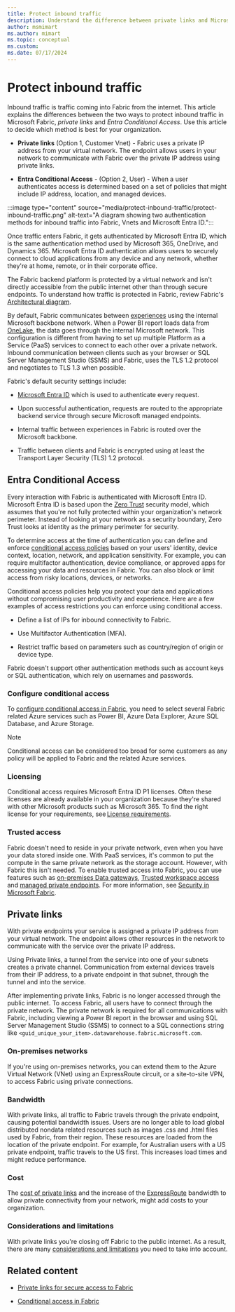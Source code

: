 ```yaml
---
title: Protect inbound traffic
description: Understand the difference between private links and Microsoft Entra Conditional and decide which is best for your organization.
author: msmimart
ms.author: mimart
ms.topic: conceptual
ms.custom:
ms.date: 07/17/2024
---
```


# Protect inbound traffic

Inbound traffic is traffic coming into Fabric from the internet. This article explains the differences between the two ways to protect inbound traffic in Microsoft Fabric, *private links* and *Entra Conditional Access*. Use this article to decide which method is best for your organization.

* **Private links** (Option 1, Customer Vnet) - Fabric uses a private IP address from your virtual network. The endpoint allows users in your network to communicate with Fabric over the private IP address using private links.

* **Entra Conditional Access** - (Option 2, User) - When a user authenticates access is determined based on a set of policies that might include IP address, location, and managed devices.

:::image type="content" source="media/protect-inbound-traffic/protect-inbound-traffic.png" alt-text="A diagram showing two authentication methods for inbound traffic into Fabric, Vnets and Microsoft Entra ID.":::

Once traffic enters Fabric, it gets authenticated by Microsoft Entra ID, which is the same authentication method used by Microsoft 365, OneDrive, and Dynamics 365. Microsoft Entra ID authentication allows users to securely connect to cloud applications from any device and any network, whether they're at home, remote, or in their corporate office.

The Fabric backend platform is protected by a virtual network and isn't directly accessible from the public internet other than through secure endpoints. To understand how traffic is protected in Fabric, review Fabric's [Architectural diagram](security-fundamentals.md#architectural-diagram).

By default, Fabric communicates between [experiences](../fundamentals/microsoft-fabric-overview.md#components-of-microsoft-fabric) using the internal Microsoft backbone network. When a Power BI report loads data from [OneLake](../onelake/onelake-overview.md), the data goes through the internal Microsoft network. This configuration is different from having to set up multiple Platform as a Service (PaaS) services to connect to each other over a private network. Inbound communication between clients such as your browser or SQL Server Management Studio (SSMS) and Fabric, uses the TLS 1.2 protocol and negotiates to TLS 1.3 when possible.

Fabric's default security settings include:

* [Microsoft Entra ID](/entra/fundamentals/whatis) which is used to authenticate every request.

* Upon successful authentication, requests are routed to the appropriate backend service through secure Microsoft managed endpoints.

* Internal traffic between experiences in Fabric is routed over the Microsoft backbone.

* Traffic between clients and Fabric is encrypted using at least the Transport Layer Security (TLS) 1.2 protocol.

## Entra Conditional Access

Every interaction with Fabric is authenticated with Microsoft Entra ID. Microsoft Entra ID is based upon the [Zero Trust](/azure/security/fundamentals/zero-trust) security model, which assumes that you're not fully protected within your organization's network perimeter. Instead of looking at your network as a security boundary, Zero Trust looks at identity as the primary perimeter for security.

To determine access at the time of authentication you can define and enforce [conditional access policies](/entra/identity/conditional-access/overview) based on your users' identity, device context, location, network, and application sensitivity. For example, you can require multifactor authentication, device compliance, or approved apps for accessing your data and resources in Fabric. You can also block or limit access from risky locations, devices, or networks.

Conditional access policies help you protect your data and applications without compromising user productivity and experience. Here are a few examples of access restrictions you can enforce using conditional access.

* Define a list of IPs for inbound connectivity to Fabric.

* Use Multifactor Authentication (MFA).

* Restrict traffic based on parameters such as country/region of origin or device type.

Fabric doesn't support other authentication methods such as account keys or SQL authentication, which rely on usernames and passwords.

### Configure conditional access

To [configure conditional access in Fabric](security-conditional-access.md#configure-conditional-access-for-fabric), you need to select several Fabric related Azure services such as Power BI, Azure Data Explorer, Azure SQL Database, and Azure Storage.

>[!NOTE]
>Conditional access can be considered too broad for some customers as any policy will be applied to Fabric and the related Azure services.

### Licensing

Conditional access requires Microsoft Entra ID P1 licenses. Often these licenses are already available in your organization because they're shared with other Microsoft products such as Microsoft 365. To find the right license for your requirements, see [License requirements](/entra/identity/conditional-access/overview#license-requirements).

### Trusted access

Fabric doesn't need to reside in your private network, even when you have your data stored inside one. With PaaS services, it's common to put the compute in the same private network as the storage account. However, with Fabric this isn't needed. To enable trusted access into Fabric, you can use features such as [on-premises Data gateways](/power-bi/connect-data/service-gateway-onprem), [Trusted workspace access](security-trusted-workspace-access.md) and [managed private endpoints](/azure/private-link/manage-private-endpoint). For more information, see [Security in Microsoft Fabric](security-overview.md).

## Private links

With private endpoints your service is assigned a private IP address from your virtual network. The endpoint allows other resources in the network to communicate with the service over the private IP address.

Using Private links, a tunnel from the service into one of your subnets creates a private channel. Communication from external devices travels from their IP address, to a private endpoint in that subnet, through the tunnel and into the service.

After implementing private links, Fabric is no longer accessed through the public internet. To access Fabric, all users have to connect through the private network. The private network is required for all communications with Fabric, including viewing a Power BI report in the browser and using SQL Server Management Studio (SSMS) to connect to a SQL connections string like `<guid_unique_your_item>.datawarehouse.fabric.microsoft.com`.

### On-premises networks

If you're using on-premises networks, you can extend them to the Azure Virtual Network (VNet) using an ExpressRoute circuit, or a site-to-site VPN, to access Fabric using private connections.

### Bandwidth

With private links, all traffic to Fabric travels through the private endpoint, causing potential bandwidth issues. Users are no longer able to load global distributed nondata related resources such as images .css and .html files used by Fabric, from their region. These resources are loaded from the location of the private endpoint. For example, for Australian users with a US private endpoint, traffic travels to the US first. This increases load times and might reduce performance.

### Cost

The [cost of private links](https://azure.microsoft.com/pricing/details/private-link/) and the increase of the [ExpressRoute](/azure/expressroute/expressroute-introduction) bandwidth to allow private connectivity from your network, might add costs to your organization.

### Considerations and limitations

With private links you're closing off Fabric to the public internet. As a result, there are many [considerations and limitations](security-private-links-overview.md#other-considerations-and-limitations) you need to take into account.

## Related content

* [Private links for secure access to Fabric](security-private-links-overview.md)

* [Conditional access in Fabric](security-conditional-access.md)

